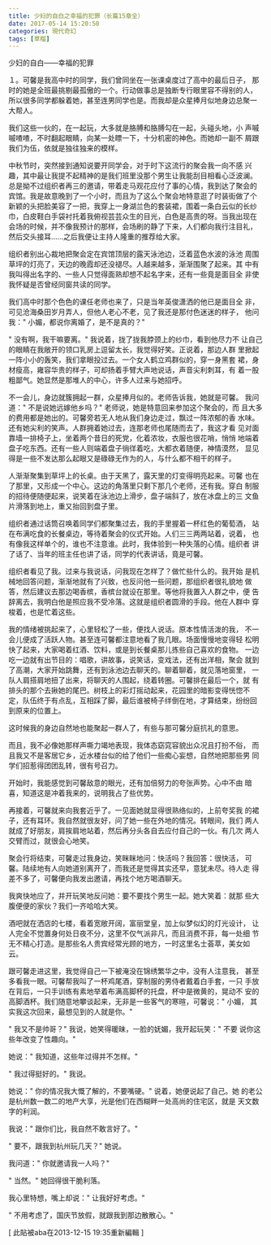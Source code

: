 ```yaml
---
title: 少妇的自白之幸福的犯罪（长篇15章全）
date: 2017-05-14 15:20:50
categories: 現代奇幻
tags: [草榴]
---
```

少妇的自白——幸福的犯罪

１。可馨是我高中时的同学，我们曾同坐在一张课桌度过了高中的最后日子，
那时的她是全班最挑剔最孤傲的一个。行动做事总是独断专行眼里容不得别的人，
所以很多同学都躲着她，甚至连男同学也是。而我却是众星捧月似地身边总聚一
大帮人。

我们这些一伙的，在一起玩，大多就是胳膊和胳膊勾在一起，头碰头地，小
声嘁嘁喳喳，不时翻起眼睛，向某一处瞟一下，十分机密的神色。而她却一副不
屑跟我们为伍，依就是独往独来的模样。

中秋节时，突然接到通知说要开同学会，对于时下这流行的聚会我一向不感
兴趣，其中最让我提不起精神的是我们班里没那个男生让我能刮目相看心泛波澜。
总是拗不过组织者再三的邀请，带着走马观花应付了事的心情，我到达了聚会的
宾馆。我是故意晚到了一个小时，而且为了这么个聚会地特意逛了时装街做了个
新颖的头把脸美容了一把，我穿上一身湖兰色的套装裙，围着一条白云似的长纱
巾，白皮鞋白手袋衬托着我俯视芸芸众生的目光，白色是高贵的呀。当我出现在
会场的时候，并不像我预计的那样，会场刷的静了下来，人们都向我行注目礼，
然后交头接耳……之后我便让主持人隆重的推荐给大家。

组织者别出心裁地把聚会定在宾馆顶层的露天泳池边，泛着蓝色水波的泳池
周围草坪的灯亮了，天边的晚霞却还没褪尽。人越来越多，渐渐围聚了起来。其
中有我叫得出名字的、一些人只觉得面熟却想不起名字来，还有一些竟是面目全
非使我怀疑是否曾经同窗共读的同学。

我们高中时那个色色的课任老师也来了，只是当年英俊潇洒的他已是面目全
非，可见沧海桑田岁月弄人，但他人老心不老，见了我还是那付色迷迷的样子，
他问我：" 小媚，都说你离婚了，是不是真的？"

" 没有啊，我干嘛要离。" 我说着，拢了拢我脖颈上的纱巾，看到他尽力不
让自己的眼睛在我敞开的领口乳房上逗留太长，我觉得好笑。正说着，那边人群
里掀起一阵小小的轰笑，我们拿眼投过去。一个女人鹤立鸡群似的，穿一身黑套
裙，身材瘦高，雍容华贵的样子，可却扬着手臂大声地说话，声音尖利刺耳，有
着一股粗鄙气。她显然是那堆人的中心，许多人过来与她招呼。

不一会儿，身边就簇拥起一群，众星捧月似的。老师告诉我，她就是可馨。
我问道：" 不是说她远嫁他乡吗？" 老师说，她是特意回来参加这个聚会的，而
且大多的费用都是她出的。可馨旁若无人地从我们身边走过，飘过一阵浓郁的香
水味。还有她尖利的笑声。人群拥着她过去，连那老师也尾随而去了，我这才看
见对面靠墙一排椅子上，坐着两个昔日的死党，化着浓妆，衣服也很花哨，悄悄
地端着盘子吃东西。还有一些人则端着盘子徜徉着吃，大都衣着随便，神情漠然，
显见得是一些不发达那么起眼又是碌碌无作为的人，与什么都不相干的样子。

人渐渐聚集到草坪上的长桌。由于天黑了，露天里的灯变得明亮起来。可馨
也在了那里，又形成一个中心。这边的角落里只剩下那几个老师，还有我。穿白
制服的招待便随便起来，说笑着在泳池边上滑步，盘子端斜了，放在冰盘上的三
文鱼片滑落到地上，重又抬回到盘子里。

组织者通过话筒召唤着同学们都聚集过去，我的手里握着一杯红色的葡萄酒，
站在布满吃食的长餐桌边，等待着聚会的仪式开始。人们三三两两站着，说着，
也有像我这样单个的，谁也不注意谁。此时，我体验到一种失落的心情。组织者
讲了话了、当年的班主任也讲了话，同学的代表讲话，竟是可馨。

组织者看见了我。过来与我说话，问我现在怎样了？做忙些什么的。我开始
是机械地回答问题，渐渐地就有了兴致，也反问他一些问题，那组织者很礼貌地
做答，然后建议去那边喝香槟，香槟台就设在那里。等他将我置入人群之中，便
告辞离去，我明白他是照应我不受冷落。这就是组织者圆滑的手段。他在人群中
穿梭着，也是忙着这些。

我的情绪被挑起来了，心里轻松了一些，便找人说话。原本性情活泼的我，
不一会儿便成了活跃人物。甚至连可馨都注意地看了我几眼。场面慢慢地变得轻
松明快了起来，大家喝着红酒、饮料，或是到长餐桌那儿拣些自己喜欢的食物。
一边吃一边就有出节目的：唱歌，讲故事，说笑话，变戏法，还有出洋相，聚会
就到了高潮，大家开始跳舞，还有到泳池边去聊天的。聊着聊着，就见落地窗里，
一队人肩搭肩地扭了出来，将聊天的人围起，绕着转圈。可馨排在最后一个，就
有排头的那个去揪她的尾巴。树枝上的彩灯摇动起来，花园里的暗影变得恍惚不
定，队伍终于有点乱，互相踩了脚，最后谁被椅子绊倒在地，才算结束，纷纷回
到原来的位置上。

这时候我的身边自然地也能聚起一群人了，有些与那可馨分庭抗礼的意思。

而且，我不必像她那样声嘶力竭地表现，我体态窈窕容貌出众况且打扮不俗，
而且我又不是客居它乡，近水楼台似的给了他们一些痴心妄想，自然地把那些男
同学们招惹得团团乱转，很有号召力。

开始时，我能感觉到可馨敌意的眼光，还有加倍努力的夸张声势。心中不由
暗喜，知道这是冲着我来的，说明我占了些优势。

再接着，可馨就来向我套近乎了。一见面她就显得很熟络似的，上前夸奖我
的裙子，还有耳环。我自然就很友好，问了她一些在外地的情况。转眼间，我们
两人就成了好朋友，肩挨肩地站着，然后再分头各自去应付自己的一伙。有几次
两人交臂而过，就很会心地笑。

聚会行将结束，可馨走过我身边，笑眯眯地问：快活吗？我回答：很快活，
可馨。陆续地有人向她道别离开了，而我还是觉得其实还早，意犹未尽。待人走
得差不多了，可馨便向我发出邀请，再找个地方喝酒聊天。

我爽快地应了，并开玩笑地反问她：要不要找个男生一起。她大笑着：就那
些大腹便便的家伙？我们一齐哈哈大笑。

酒吧就在洒店的七楼，看着宽敞开阔，富丽堂皇，加上似梦似幻的灯光设计，
让人完全不觉置身何处日夜不分，这里不仅气派非凡，而且消费不菲，每一处细
节无不精心打造。是那些名人贵宾经常光顾的地方，一时这里名士荟萃，美女如
云。

跟可馨走进这里，我觉得自己一下被淹没在锦绣繁华之中，没有人注意我，
甚至多看我一眼。可馨帮我叫了一杯鸡尾酒，穿制服的男侍者戴着白手套，一只
手放在背后，一只手训练有素地举着布满高脚杯的托盘，杯中是微黄的，晃动不
安的高脚酒杯。我们随意地攀谈起来，无非是一些客气的寒暄，可馨说：" 小媚，
其实我这次回来，最想见到的人就是你。"

" 我又不是帅哥？" 我说，她笑得暖昧，一脸的妩媚，我开起玩笑：" 不要
说你这些年改变了性趣向。"

她说：" 我知道，这些年过得并不怎样。"

" 我过得挺好的。" 我说。

她说：" 你的情况我大慨了解的，不要嘴硬。" 说着，她便说起了自己。她
的老公是杭州数一数二的地产大享，光是他们在西糊畔一处高尚的住宅区，就是
天文数字的利润。

我说：" 跟你们比，我自然不敢言好了。"

" 要不，跟我到杭州玩几天？" 她说。

我问道：" 你就邀请我一人吗？"

" 当然。" 她回得很干脆利落。

我心里特想，嘴上却说：" 让我好好考虑。"

" 不用考虑了，国庆节放假，就跟我到那边散散心。"


[ 此貼被aba在2013-12-15 19:35重新編輯 ]